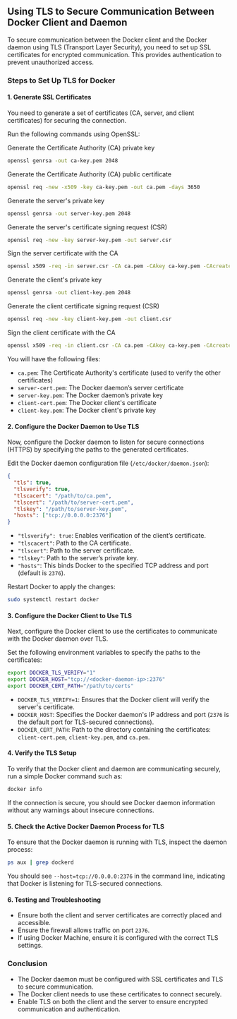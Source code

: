 ## Using TLS to Secure Communication Between Docker Client and Daemon

To secure communication between the Docker client and the Docker daemon using TLS (Transport Layer Security), you need to set up SSL certificates for encrypted communication. This provides authentication to prevent unauthorized access.

### Steps to Set Up TLS for Docker

#### 1. Generate SSL Certificates
You need to generate a set of certificates (CA, server, and client certificates) for securing the connection.

Run the following commands using OpenSSL:

Generate the Certificate Authority (CA) private key
```bash
openssl genrsa -out ca-key.pem 2048
```

Generate the Certificate Authority (CA) public certificate
```bash
openssl req -new -x509 -key ca-key.pem -out ca.pem -days 3650
```

Generate the server's private key
```bash
openssl genrsa -out server-key.pem 2048
```

Generate the server's certificate signing request (CSR)
```bash
openssl req -new -key server-key.pem -out server.csr
```

Sign the server certificate with the CA
```bash
openssl x509 -req -in server.csr -CA ca.pem -CAkey ca-key.pem -CAcreateserial -out server-cert.pem -days 3650
```

Generate the client's private key
```bash
openssl genrsa -out client-key.pem 2048
```

Generate the client certificate signing request (CSR)
```bash
openssl req -new -key client-key.pem -out client.csr
```

Sign the client certificate with the CA
```bash
openssl x509 -req -in client.csr -CA ca.pem -CAkey ca-key.pem -CAcreateserial -out client-cert.pem -days 3650
```

You will have the following files:
- `ca.pem`: The Certificate Authority's certificate (used to verify the other certificates)
- `server-cert.pem`: The Docker daemon’s server certificate
- `server-key.pem`: The Docker daemon’s private key
- `client-cert.pem`: The Docker client's certificate
- `client-key.pem`: The Docker client's private key

#### 2. Configure the Docker Daemon to Use TLS
Now, configure the Docker daemon to listen for secure connections (HTTPS) by specifying the paths to the generated certificates.

Edit the Docker daemon configuration file (`/etc/docker/daemon.json`):
```json
{
  "tls": true,
  "tlsverify": true,
  "tlscacert": "/path/to/ca.pem",
  "tlscert": "/path/to/server-cert.pem",
  "tlskey": "/path/to/server-key.pem",
  "hosts": ["tcp://0.0.0.0:2376"]
}
```

- `"tlsverify": true`: Enables verification of the client’s certificate.
- `"tlscacert"`: Path to the CA certificate.
- `"tlscert"`: Path to the server certificate.
- `"tlskey"`: Path to the server’s private key.
- `"hosts"`: This binds Docker to the specified TCP address and port (default is `2376`).

Restart Docker to apply the changes:
```bash
sudo systemctl restart docker
```

#### 3. Configure the Docker Client to Use TLS
Next, configure the Docker client to use the certificates to communicate with the Docker daemon over TLS.

Set the following environment variables to specify the paths to the certificates:
```bash
export DOCKER_TLS_VERIFY="1"
export DOCKER_HOST="tcp://<docker-daemon-ip>:2376"
export DOCKER_CERT_PATH="/path/to/certs"
```

- `DOCKER_TLS_VERIFY=1`: Ensures that the Docker client will verify the server's certificate.
- `DOCKER_HOST`: Specifies the Docker daemon's IP address and port (`2376` is the default port for TLS-secured connections).
- `DOCKER_CERT_PATH`: Path to the directory containing the certificates: `client-cert.pem`, `client-key.pem`, and `ca.pem`.

#### 4. Verify the TLS Setup
To verify that the Docker client and daemon are communicating securely, run a simple Docker command such as:
```bash
docker info
```

If the connection is secure, you should see Docker daemon information without any warnings about insecure connections.

#### 5. Check the Active Docker Daemon Process for TLS
To ensure that the Docker daemon is running with TLS, inspect the daemon process:
```bash
ps aux | grep dockerd
```

You should see `--host=tcp://0.0.0.0:2376` in the command line, indicating that Docker is listening for TLS-secured connections.

#### 6. Testing and Troubleshooting
- Ensure both the client and server certificates are correctly placed and accessible.
- Ensure the firewall allows traffic on port `2376`.
- If using Docker Machine, ensure it is configured with the correct TLS settings.

### Conclusion
- The Docker daemon must be configured with SSL certificates and TLS to secure communication.
- The Docker client needs to use these certificates to connect securely.
- Enable TLS on both the client and the server to ensure encrypted communication and authentication.
